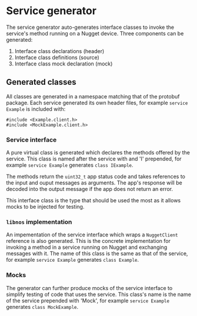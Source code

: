 # Service generator

The service generator auto-generates interface classes to invoke the service's
method running on a Nugget device. Three components can be generated:

   1. Interface class declarations (header)
   2. Interface class definitions (source)
   3. Interface class mock declaration (mock)

## Generated classes

All classes are generated in a namespace matching that of the protobuf package.
Each service generated its own header files, for example `service Example` is
included with:

    #include <Example.client.h>
    #include <MockExample.client.h>

### Service interface

A pure virtual class is generated which declares the methods offered by the
service. This class is named after the service with and 'I' prepended, for
example `service Example` generates `class IExample`.

The methods return the `uint32_t` app status code and takes references to the
input and ouput messages as arguments. The app's response will be decoded into
the output message if the app does not return an error.

This interface class is the type that should be used the most as it allows mocks
to be injected for testing.

### `libnos` implementation

An impementation of the service interface which wraps a `NuggetClient` reference
is also generated. This is the concrete implementation for invoking a method in
a service running on Nugget and exchanging messages with it. The name of this
class is the same as that of the service, for example `service Example` generates
`class Example`.

### Mocks

The generator can further produce mocks of the service interface to simplify
testing of code that uses the service. This class's name is the name of the
service prepended with 'Mock', for example `service Example` generates
`class MockExample`.
